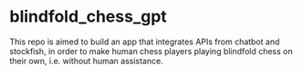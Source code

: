 # blindfold_chess_gpt

This repo is aimed to build an app that integrates APIs from chatbot and stockfish, in order to make human chess players playing blindfold chess on their own, i.e. without human assistance.
